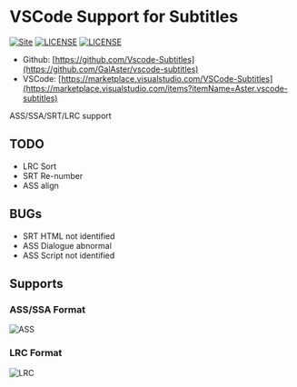 VSCode Support for Subtitles
============================
[![Site](https://img.shields.io/badge/Version-v0.3.x-%23FF4D5B.svg?style=flat-square)](https://github.com/GalAster/vscode-subtitles)
[![LICENSE](https://img.shields.io/badge/license-Anti%20996-blue.svg?style=flat-square)](https://github.com/996icu/996.ICU/blob/master/LICENSE)
[![LICENSE](https://img.shields.io/badge/license-MPL%202.0-blue.svg?style=flat-square)](https://github.com/GalAster/vscode-subtitles/blob/master/License.md)

- Github: [https://github.com/Vscode-Subtitles](https://github.com/GalAster/vscode-subtitles)
- VSCode: [https://marketplace.visualstudio.com/VSCode-Subtitles](https://marketplace.visualstudio.com/items?itemName=Aster.vscode-subtitles)


ASS/SSA/SRT/LRC support


## TODO
- LRC Sort
- SRT Re-number
- ASS align

## BUGs
- SRT HTML not identified
- ASS Dialogue abnormal
- ASS Script not identified

## Supports

### ASS/SSA Format

![ASS](https://user-images.githubusercontent.com/17541209/57577856-1f068600-74b3-11e9-9dec-d88acafcfe0a.png)

### LRC Format
![LRC](https://user-images.githubusercontent.com/17541209/57577857-1f9f1c80-74b3-11e9-96e1-68061f7a7420.png)

